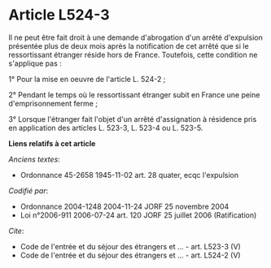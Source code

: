 # Article L524-3

Il ne peut être fait droit à une demande d'abrogation d'un arrêté d'expulsion présentée plus de deux mois après la
notification de cet arrêté que si le ressortissant étranger réside hors de France. Toutefois, cette condition ne s'applique
pas : 

1° Pour la mise en oeuvre de l'article L. 524-2 ; 

2° Pendant le temps où le ressortissant étranger subit en France une peine d'emprisonnement ferme ; 

3° Lorsque l'étranger fait l'objet d'un arrêté d'assignation à résidence pris en application des articles L. 523-3, L. 523-4
ou L. 523-5.

**Liens relatifs à cet article**

_Anciens textes_:

  - Ordonnance 45-2658 1945-11-02 art. 28 quater, ecqc l'expulsion

_Codifié par_:

  - Ordonnance 2004-1248 2004-11-24 JORF 25 novembre 2004
  - Loi n°2006-911 2006-07-24 art. 120 JORF 25 juillet 2006 (Ratification)

_Cite_:

  - Code de l'entrée et du séjour des étrangers et ... - art. L523-3 (V)
  - Code de l'entrée et du séjour des étrangers et ... - art. L524-2 (V)
